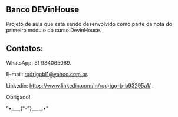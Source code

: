 ## Banco DEVinHouse

Projeto de aula que esta sendo desenvolvido como parte da nota do primeiro módulo do curso DevinHouse.

## Contatos:

WhatsApp: 51 984065069.

E-mail: rodrigobl1@yahoo.com.br.

Linkedin: https://www.linkedin.com/in/rodrigo-b-b93295a1/ .

Obrigado!

°•.**\_\_\_**{°-°}**\_\_\_\_**.•°
